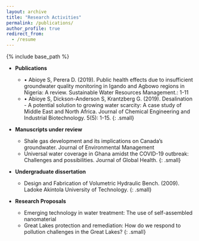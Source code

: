 ```yaml
---
layout: archive
title: "Research Activities"
permalink: /publications/
author_profile: true
redirect_from:
  - /resume
---
```


{% include base_path %}



* **Publications**
  * •	Abioye S, Perera D. (2019). Public health effects due to insufficient groundwater quality monitoring in Igando and Agbowo regions in Nigeria: A review. Sustainable Water Resources Management.: 1-11 
  * •	Abioye S, Dickson-Anderson S, Krantzberg G. (2019). Desalination - A potential solution to growing water scarcity: A case study of Middle East and North Africa. Journal of Chemical Engineering and Industrial Biotechnology. 5(5): 1-15.
  {: .small}

* **Manuscripts under review**
  * Shale gas development and its implications on Canada’s groundwater. Journal of Environmental Management
  * Universal water coverage in Ghana amidst the COVID-19 outbreak: Challenges and possibilities. Journal of Global Health.
  {: .small}
  
* **Undergraduate dissertation**
  * Design and Fabrication of Volumetric Hydraulic Bench. (2009). Ladoke Akintola University of Technology.
  {: .small}

* **Research Proposals**
  * Emerging technology in water treatment: The use of self-assembled nanomaterial
  * Great Lakes protection and remediation: How do we respond to pollution challenges in the Great Lakes?
  {: .small}
